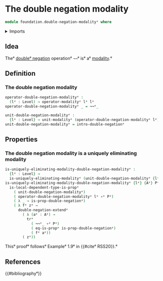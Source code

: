 # The double negation modality

```agda
module foundation.double-negation-modalityᵉ where
```

<details><summary>Imports</summary>

```agda
open import foundation.double-negationᵉ
open import foundation.universe-levelsᵉ

open import foundation-core.function-typesᵉ
open import foundation-core.propositionsᵉ
open import foundation-core.transport-along-identificationsᵉ

open import orthogonal-factorization-systems.local-typesᵉ
open import orthogonal-factorization-systems.modal-operatorsᵉ
open import orthogonal-factorization-systems.uniquely-eliminating-modalitiesᵉ
```

</details>

## Idea

Theᵉ [doubleᵉ negation](foundation.double-negation.mdᵉ) operationᵉ `¬¬`ᵉ isᵉ aᵉ
[modality](orthogonal-factorization-systems.higher-modalities.md).ᵉ

## Definition

### The double negation modality

```agda
operator-double-negation-modalityᵉ :
  (lᵉ : Level) → operator-modalityᵉ lᵉ lᵉ
operator-double-negation-modalityᵉ _ = ¬¬ᵉ_

unit-double-negation-modalityᵉ :
  {lᵉ : Level} → unit-modalityᵉ (operator-double-negation-modalityᵉ lᵉ)
unit-double-negation-modalityᵉ = intro-double-negationᵉ
```

## Properties

### The double negation modality is a uniquely eliminating modality

```agda
is-uniquely-eliminating-modality-double-negation-modalityᵉ :
  {lᵉ : Level} →
  is-uniquely-eliminating-modalityᵉ (unit-double-negation-modalityᵉ {lᵉ})
is-uniquely-eliminating-modality-double-negation-modalityᵉ {lᵉ} {Aᵉ} Pᵉ =
  is-local-dependent-type-is-propᵉ
    ( unit-double-negation-modalityᵉ)
    ( operator-double-negation-modalityᵉ lᵉ ∘ᵉ Pᵉ)
    ( λ _ → is-prop-double-negationᵉ)
    ( λ fᵉ zᵉ →
      double-negation-extendᵉ
        ( λ (aᵉ : Aᵉ) →
          trᵉ
            ( ¬¬ᵉ_ ∘ᵉ Pᵉ)
            ( eq-is-propᵉ is-prop-double-negationᵉ)
            ( fᵉ aᵉ))
        ( zᵉ))
```

Thisᵉ proofᵉ followsᵉ Exampleᵉ 1.9ᵉ in {{#citeᵉ RSS20}}.ᵉ

## References

{{#bibliographyᵉ}}
